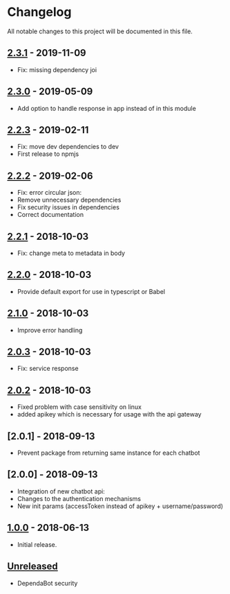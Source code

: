 # Changelog
All notable changes to this project will be documented in this file.

[2.3.1]: https://github.com/digipolisantwerp/chatbot_service_nodejs/tree/v2.3.1
## [2.3.1] - 2019-11-09
- Fix: missing dependency joi

[2.3.0]: https://github.com/digipolisantwerp/chatbot_service_nodejs/tree/v2.3.0
## [2.3.0] - 2019-05-09
- Add option to handle response in app instead of in this module

[2.2.3]: https://github.com/digipolisantwerp/chatbot_service_nodejs/tree/v2.2.3
## [2.2.3] - 2019-02-11
- Fix: move dev dependencies to dev
- First release to npmjs

[2.2.2]: https://github.com/digipolisantwerp/chatbot_service_nodejs/tree/v2.2.2
## [2.2.2] - 2019-02-06
- Fix: error circular json:
- Remove unnecessary dependencies
- Fix security issues in dependencies
- Correct documentation

[2.2.1]: https://github.com/digipolisantwerp/chatbot_service_nodejs/tree/v2.2.1
## [2.2.1] - 2018-10-03
- Fix: change meta to metadata in body

[2.2.0]: https://github.com/digipolisantwerp/chatbot_service_nodejs/tree/v2.2.0
## [2.2.0] - 2018-10-03
- Provide default export for use in typescript or Babel

[2.1.0]: https://github.com/digipolisantwerp/chatbot_service_nodejs/tree/v2.1.0
## [2.1.0] - 2018-10-03
- Improve error handling

[2.0.3]: https://github.com/digipolisantwerp/chatbot_service_nodejs/tree/v2.0.3
## [2.0.3] - 2018-10-03
- Fix: service response

[2.0.2]: https://github.com/digipolisantwerp/chatbot_service_nodejs/tree/v2.0.2
## [2.0.2] - 2018-10-03
- Fixed problem with case sensitivity on linux
- added apikey which is necessary for usage with the api gateway

## [2.0.1] - 2018-09-13
- Prevent package from returning same instance for each chatbot

## [2.0.0] - 2018-09-13
- Integration of new chatbot api:
- Changes to the authentication mechanisms
- New init params (accessToken instead of apikey + username/password)

[1.0.0]: https://github.com/digipolisantwerp/chatbot_service_nodejs/compare/v0.3.0...v1.0.0
## [1.0.0] - 2018-06-13

- Initial release.

## [Unreleased]

-  DependaBot security
<!--
"### Added" for new features.
"### Changed" for changes in existing functionality.
"### Deprecated" for soon-to-be removed features.
"### Removed" for now removed features.
"### Fixed" for any bug fixes.
"### Security" in case of vulnerabilities.
-->

[Unreleased]: https://github.com/digipolisantwerp/chatbot_service_nodejs/compare/v1.0.0...HEAD
